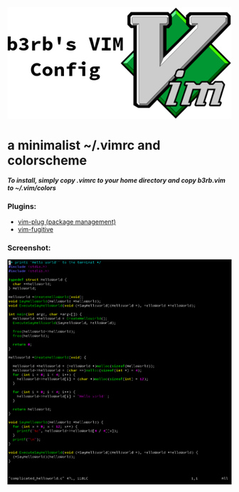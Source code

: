 ![Vim Logo](/img/vimlogo.png)

# a minimalist ~/.vimrc and colorscheme
***To install, simply copy .vimrc to your home directory and copy b3rb.vim to ~/.vim/colors***

### Plugins:
* [vim-plug (package management)](https://www.github.com/junegunn/vim-plug)
* [vim-fugitive](https://www.github.com/tpope/vim-fugitive)

### Screenshot:
![Screenshot](/img/screenshot.png)

